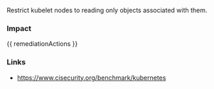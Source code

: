 
Restrict kubelet nodes to reading only objects associated with them.

### Impact
<!-- Add Impact here -->

<!-- DO NOT CHANGE -->
{{ remediationActions }}

### Links
- https://www.cisecurity.org/benchmark/kubernetes


